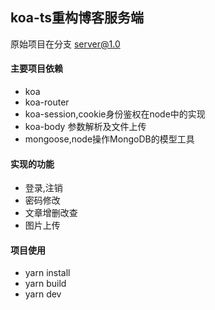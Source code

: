 ## koa-ts重构博客服务端
原始项目在分支 [server@1.0](../../tree/server@1/0)
#### 主要项目依赖
+ koa
+ koa-router
+ koa-session,cookie身份鉴权在node中的实现
+ koa-body 参数解析及文件上传
+ mongoose,node操作MongoDB的模型工具
#### 实现的功能
+ 登录,注销
+ 密码修改
+ 文章增删改查
+ 图片上传
#### 项目使用
+ yarn install
+ yarn build
+ yarn dev
